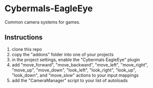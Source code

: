 # Cybermals-EagleEye
Common camera systems for games.

## Instructions
1. clone this repo
2. copy the "addons" folder into one of your projects
3. in the project settings, enable the "Cybermals EagleEye" plugin
4. add "move_forward", "move_backward", "move_left", "move_right",
"move_up", "move_down", "look_left", "look_right", "look_up", 
"look_down", and "move_slow" actions to your input mappings
5. add the "CameraManager" script to your list of autoloads
